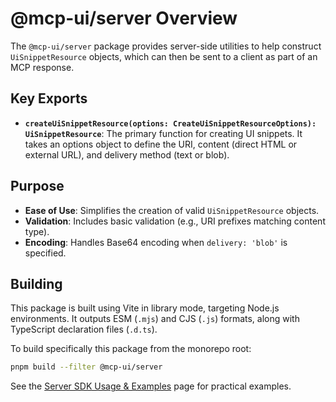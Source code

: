 # @mcp-ui/server Overview

The `@mcp-ui/server` package provides server-side utilities to help construct `UiSnippetResource` objects, which can then be sent to a client as part of an MCP response.

## Key Exports

- **`createUiSnippetResource(options: CreateUiSnippetResourceOptions): UiSnippetResource`**:
  The primary function for creating UI snippets. It takes an options object to define the URI, content (direct HTML or external URL), and delivery method (text or blob).

## Purpose

- **Ease of Use**: Simplifies the creation of valid `UiSnippetResource` objects.
- **Validation**: Includes basic validation (e.g., URI prefixes matching content type).
- **Encoding**: Handles Base64 encoding when `delivery: 'blob'` is specified.

## Building

This package is built using Vite in library mode, targeting Node.js environments. It outputs ESM (`.mjs`) and CJS (`.js`) formats, along with TypeScript declaration files (`.d.ts`).

To build specifically this package from the monorepo root:

```bash
pnpm build --filter @mcp-ui/server
```

See the [Server SDK Usage & Examples](./usage-examples.md) page for practical examples.
